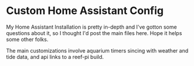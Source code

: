 # Custom Home Assistant Config

My Home Assistant Installation is pretty in-depth and I've gotton some questions about it, so I thought I'd post the main files here. Hope it helps some other folks.

The main customizations involve aquarium timers sincing with weather and tide data, and api links to a reef-pi build.
